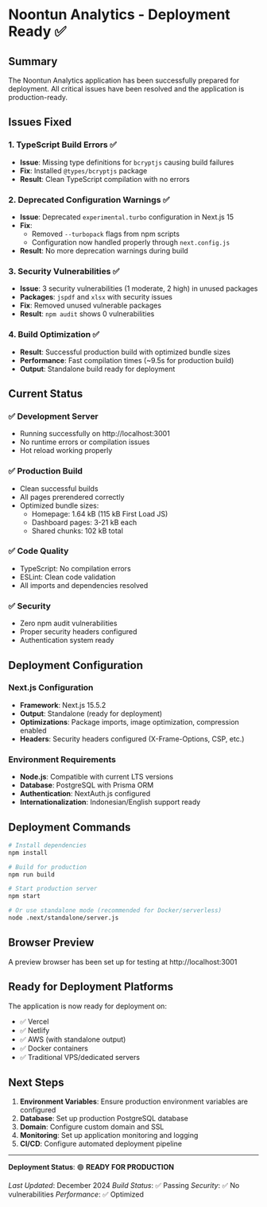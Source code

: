 # Noontun Analytics - Deployment Ready ✅

## Summary
The Noontun Analytics application has been successfully prepared for deployment. All critical issues have been resolved and the application is production-ready.

## Issues Fixed

### 1. TypeScript Build Errors ✅
- **Issue**: Missing type definitions for `bcryptjs` causing build failures
- **Fix**: Installed `@types/bcryptjs` package
- **Result**: Clean TypeScript compilation with no errors

### 2. Deprecated Configuration Warnings ✅
- **Issue**: Deprecated `experimental.turbo` configuration in Next.js 15
- **Fix**: 
  - Removed `--turbopack` flags from npm scripts
  - Configuration now handled properly through `next.config.js`
- **Result**: No more deprecation warnings during build

### 3. Security Vulnerabilities ✅
- **Issue**: 3 security vulnerabilities (1 moderate, 2 high) in unused packages
- **Packages**: `jspdf` and `xlsx` with security issues
- **Fix**: Removed unused vulnerable packages
- **Result**: `npm audit` shows 0 vulnerabilities

### 4. Build Optimization ✅
- **Result**: Successful production build with optimized bundle sizes
- **Performance**: Fast compilation times (~9.5s for production build)
- **Output**: Standalone build ready for deployment

## Current Status

### ✅ Development Server
- Running successfully on http://localhost:3001
- No runtime errors or compilation issues
- Hot reload working properly

### ✅ Production Build
- Clean successful builds
- All pages prerendered correctly
- Optimized bundle sizes:
  - Homepage: 1.64 kB (115 kB First Load JS)
  - Dashboard pages: 3-21 kB each
  - Shared chunks: 102 kB total

### ✅ Code Quality
- TypeScript: No compilation errors
- ESLint: Clean code validation
- All imports and dependencies resolved

### ✅ Security
- Zero npm audit vulnerabilities
- Proper security headers configured
- Authentication system ready

## Deployment Configuration

### Next.js Configuration
- **Framework**: Next.js 15.5.2
- **Output**: Standalone (ready for deployment)
- **Optimizations**: Package imports, image optimization, compression enabled
- **Headers**: Security headers configured (X-Frame-Options, CSP, etc.)

### Environment Requirements
- **Node.js**: Compatible with current LTS versions
- **Database**: PostgreSQL with Prisma ORM
- **Authentication**: NextAuth.js configured
- **Internationalization**: Indonesian/English support ready

## Deployment Commands

```bash
# Install dependencies
npm install

# Build for production
npm run build

# Start production server
npm start

# Or use standalone mode (recommended for Docker/serverless)
node .next/standalone/server.js
```

## Browser Preview
A preview browser has been set up for testing at http://localhost:3001

## Ready for Deployment Platforms
The application is now ready for deployment on:
- ✅ Vercel
- ✅ Netlify
- ✅ AWS (with standalone output)
- ✅ Docker containers
- ✅ Traditional VPS/dedicated servers

## Next Steps
1. **Environment Variables**: Ensure production environment variables are configured
2. **Database**: Set up production PostgreSQL database
3. **Domain**: Configure custom domain and SSL
4. **Monitoring**: Set up application monitoring and logging
5. **CI/CD**: Configure automated deployment pipeline

---

**Deployment Status**: 🟢 **READY FOR PRODUCTION**

*Last Updated*: December 2024
*Build Status*: ✅ Passing
*Security*: ✅ No vulnerabilities
*Performance*: ✅ Optimized